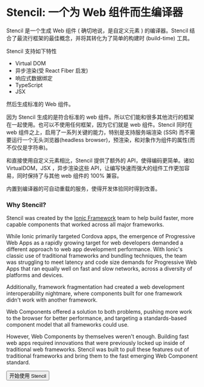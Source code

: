 # Stencil: 一个为 Web 组件而生编译器

Stencil 是一个生成 Web 组件 ( 确切地说，是自定义元素 ) 的编译器。Stencil 结合了最流行框架的最佳概念，并将其转化为了简单的构建时 (build-time) 工具。

Stencil 支持如下特性

- Virtual DOM
- 异步渲染(受 React Fiber 启发)
- 响应式数据绑定
- TypeScript
- JSX

然后生成标准的 Web 组件。

因为 Stencil 生成的是符合标准的 web 组件。所以它们能和很多其他流行的框架在一起使用。也可以不使用任何框架，因为它们就是 web 组件。Stencil 同时在 web 组件之上，启用了一系列关键的能力，特别是支持服务端渲染 (SSR) 而不需要运行一个无头浏览器(headless browser)，预渲染，和对象作为组件的属性(而不仅仅是字符串)。

和直接使用自定义元素相比，Stencil 提供了额外的 API，使得编码更简单。诸如 VirtualDOM，JSX ，异步渲染这些 API，让编写快速而强大的组件工作更加容易，同时保持了与其他 web 组件的 100% 兼容。

内置到编译器的可自动重载的服务，使得开发体验同时得到改善。

### Why Stencil?

Stencil was created by the [Ionic Framework](http://ionicframework.com/) team to help build faster, more capable components that worked across all major frameworks.

While Ionic primarily targeted Cordova apps, the emergence of Progressive Web Apps as a rapidly growing target for web developers demanded a different approach to web app development performance. With Ionic's classic use of traditional frameworks and bundling techniques, the team was struggling to meet latency and code size demands for Progressive Web Apps that ran equally well on fast and slow networks, across a diversity of platforms and devices.

Additionally, framework fragmentation had created a web development interoperability nightmare, where components built for one framework didn't work with another framework.

Web Components offered a solution to both problems, pushing more work to the browser for better performance, and targeting a standards-based component model that all frameworks could use.

However, Web Components by themselves weren't enough. Building fast web apps required innovations that were previously locked up inside of traditional web frameworks. Stencil was built to pull these features out of traditional frameworks and bring them to the fast emerging Web Component standard.

<stencil-route-link url="/docs/getting-started" router="#router" custom="true">
  <button id="introButton">
    开始使用 Stencil
  </button>
</stencil-route-link>
